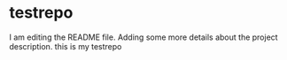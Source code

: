 # testrepo
I am editing the README file. Adding some more details about the project description.
this is my testrepo
